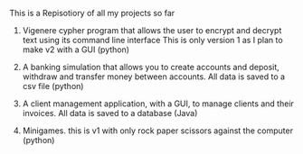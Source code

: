 This is a Repisotiory of all my projects so far

1. Vigenere cypher program that allows the user to encrypt and decrypt text using its command line interface
This is only version 1 as I plan to make v2 with a GUI (python)

2. A banking simulation that allows you to create accounts and deposit, withdraw and transfer money between accounts. All data is saved to a csv file (python)

3. A client management application, with a GUI, to manage clients and their invoices. All data is saved to a database (Java)

4. Minigames. this is v1 with only rock paper scissors against the computer (python)
